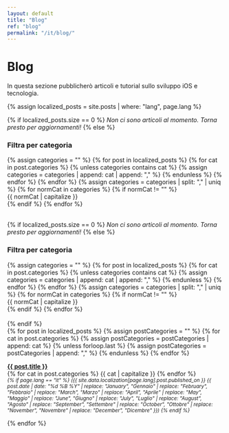 ```yaml
---
layout: default
title: "Blog"
ref: "blog"
permalink: "/it/blog/"
---
```


# Blog  

In questa sezione pubblicherò articoli e tutorial sullo sviluppo iOS e tecnologia.

{% assign localized_posts = site.posts | where: "lang", page.lang %}

{% if localized_posts.size == 0 %}
_Non ci sono articoli al momento. Torna presto per aggiornamenti!_
{% else %}
<div id="category-filters">
  <h3>Filtra per categoria</h3>
  <div class="tiles-container">
    {% assign categories = "" %}
    {% for post in localized_posts %}
      {% for cat in post.categories %}
        {% unless categories contains cat %}
          {% assign categories = categories | append: cat | append: "," %}
        {% endunless %}
      {% endfor %}
    {% endfor %}
    {% assign categories = categories | split: "," | uniq %}
    {% for normCat in categories %}
      {% if normCat != "" %}
        <div class="filter-tile" data-value="{{ normCat }}">
          {{ normCat | capitalize }}
        </div>
      {% endif %}
    {% endfor %}
  </div>
</div>
<br>

{% if localized_posts.size == 0 %}
_Non ci sono articoli al momento. Torna presto per aggiornamenti!_
{% else %}
<div id="category-filters">
  <h3>Filtra per categoria</h3>
  <div class="tiles-container">
    {% assign categories = "" %}
    {% for post in localized_posts %}
      {% for cat in post.categories %}
        {% unless categories contains cat %}
          {% assign categories = categories | append: cat | append: "," %}
        {% endunless %}
      {% endfor %}
    {% endfor %}
    {% assign categories = categories | split: "," | uniq %}
    {% for normCat in categories %}
      {% if normCat != "" %}
        <div class="filter-tile" data-value="{{ normCat }}">
          {{ normCat | capitalize }}
        </div>
      {% endif %}
    {% endfor %}
  </div>
</div>
<br>
{% endif %}


<div id="posts-list">
  {% for post in localized_posts %}
    {% assign postCategories = "" %}
    {% for cat in post.categories %}
      {% assign postCategories = postCategories | append: cat %}
      {% unless forloop.last %}
        {% assign postCategories = postCategories | append: "," %}
      {% endunless %}
    {% endfor %}
    <p>
    <div class="post-item" data-categories="{{ postCategories }}">
        <strong><a href="{{ post.url | relative_url }}">{{ post.title }}</a></strong>
      <div class="post-categories">
        {% for cat in post.categories %}
          <span class="category-tile">{{ cat | capitalize }}</span>
        {% endfor %}
      </div>
      <small class="post-date"><i>{% if page.lang == "it" %}
    ({{ site.data.localization[page.lang].post.published_on }} {{ post.date | date: "%d %B %Y" 
       | replace: "January", "Gennaio" 
       | replace: "February", "Febbraio" 
       | replace: "March", "Marzo" 
       | replace: "April", "Aprile" 
       | replace: "May", "Maggio" 
       | replace: "June", "Giugno" 
       | replace: "July", "Luglio" 
       | replace: "August", "Agosto" 
       | replace: "September", "Settembre" 
       | replace: "October", "Ottobre" 
       | replace: "November", "Novembre" 
       | replace: "December", "Dicembre" }})
  {% endif %}</i></small>
    </div>
    </p>
  {% endfor %}
</div>